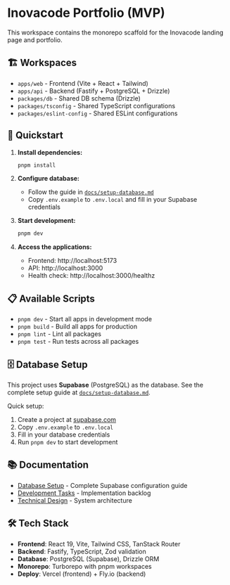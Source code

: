 # Inovacode Portfolio (MVP)

This workspace contains the monorepo scaffold for the Inovacode landing page and portfolio.

## 🏗️ Workspaces

- `apps/web` - Frontend (Vite + React + Tailwind)
- `apps/api` - Backend (Fastify + PostgreSQL + Drizzle)
- `packages/db` - Shared DB schema (Drizzle)
- `packages/tsconfig` - Shared TypeScript configurations
- `packages/eslint-config` - Shared ESLint configurations

## 🚀 Quickstart

1. **Install dependencies:**

    ```bash
    pnpm install
    ```

2. **Configure database:**
    - Follow the guide in [`docs/setup-database.md`](./docs/setup-database.md)
    - Copy `.env.example` to `.env.local` and fill in your Supabase credentials

3. **Start development:**

    ```bash
    pnpm dev
    ```

4. **Access the applications:**
    - Frontend: http://localhost:5173
    - API: http://localhost:3000
    - Health check: http://localhost:3000/healthz

## 📋 Available Scripts

- `pnpm dev` - Start all apps in development mode
- `pnpm build` - Build all apps for production
- `pnpm lint` - Lint all packages
- `pnpm test` - Run tests across all packages

## 🗄️ Database Setup

This project uses **Supabase** (PostgreSQL) as the database. See the complete setup guide at [`docs/setup-database.md`](./docs/setup-database.md).

Quick setup:

1. Create a project at [supabase.com](https://supabase.com)
2. Copy `.env.example` to `.env.local`
3. Fill in your database credentials
4. Run `pnpm dev` to start development

## 📚 Documentation

- [Database Setup](./docs/setup-database.md) - Complete Supabase configuration guide
- [Development Tasks](./docs/development/tasks.md) - Implementation backlog
- [Technical Design](./docs/development/technical_design.md) - System architecture

## 🛠️ Tech Stack

- **Frontend**: React 19, Vite, Tailwind CSS, TanStack Router
- **Backend**: Fastify, TypeScript, Zod validation
- **Database**: PostgreSQL (Supabase), Drizzle ORM
- **Monorepo**: Turborepo with pnpm workspaces
- **Deploy**: Vercel (frontend) + Fly.io (backend)
